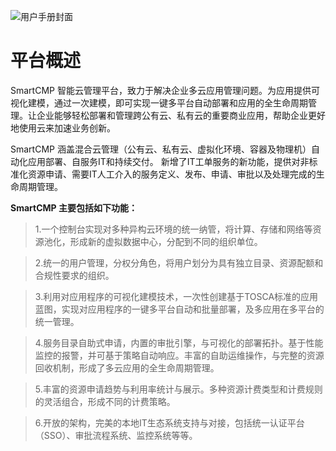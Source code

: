 
<!-- @import "[TOC]" {cmd="toc" depthFrom=1 depthTo=6 orderedList=false} -->

![用户手册封面](/pic/user--yh.png)

# 平台概述

SmartCMP 智能云管理平台，致力于解决企业多云应用管理问题。为应用提供可视化建模，通过一次建模，即可实现一键多平台自动部署和应用的全生命周期管理。让企业能够轻松部署和管理跨公有云、私有云的重要商业应用，帮助企业更好地使用云来加速业务创新。

SmartCMP 涵盖混合云管理（公有云、私有云、虚拟化环境、容器及物理机）自动化应用部署、自服务IT和持续交付。
新增了IT工单服务的新功能，提供对非标准化资源申请、需要IT人工介入的服务定义、发布、申请、审批以及处理完成的生命周期管理。

**SmartCMP 主要包括如下功能：**
>1.一个控制台实现对多种异构云环境的统一纳管，将计算、存储和网络等资源池化，形成新的虚拟数据中心，分配到不同的组织单位。

>2.统一的用户管理，分权分角色，将用户划分为具有独立目录、资源配额和合规性要求的组织。

>3.利用对应用程序的可视化建模技术，一次性创建基于TOSCA标准的应用蓝图，实现对应用程序的一键多平台自动和批量部署，及多应用在多平台的统一管理。

>4.服务目录自助式申请，内置的审批引擎，与可视化的部署拓扑。基于性能监控的报警，并可基于策略自动响应。丰富的自助运维操作，与完整的资源回收机制，形成了多云应用的全生命周期管理。

>5.丰富的资源申请趋势与利用率统计与展示。多种资源计费类型和计费规则的灵活组合，形成不同的计费策略。

>6.开放的架构，完美的本地IT生态系统支持与对接，包括统一认证平台（SSO）、审批流程系统、监控系统等等。

